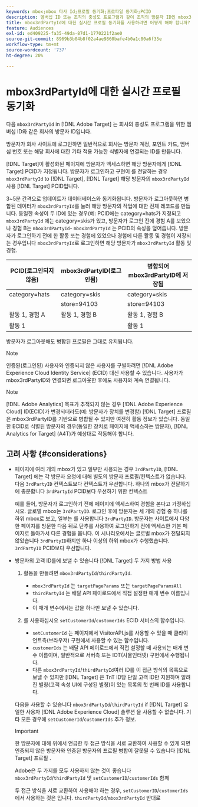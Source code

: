 ```yaml
---
keywords: mbox;mbox 타사 Id;프로필 동기화;프로파일 동기화;PCID
description: 멤버십 ID 또는 조직의 충성도 프로그램과 같이 조직의 방문자 ID인 mbox3rdPartyID를 사용하는 방법을 알아봅니다.
title: mbox3rdPartyId에 대한 실시간 프로필 동기화를 사용하려면 어떻게 해야 합니까?
feature: Audiences
exl-id: ed409225-fa35-49da-87d1-1770221f2ae0
source-git-commit: 8969b3b04b8f02a4ae9860bafe4b0a1c80a6f35e
workflow-type: tm+mt
source-wordcount: '737'
ht-degree: 20%

---
```


# mbox3rdPartyId에 대한 실시간 프로필 동기화

다음 `mbox3rdPartyId` in [!DNL Adobe Target] 는 회사의 충성도 프로그램을 위한 멤버십 ID와 같은 회사의 방문자 ID입니다.

방문자가 회사 사이트에 로그인하면 일반적으로 회사는 방문자 계정, 포인트 카드, 멤버십 번호 또는 해당 회사에 대한 기타 적용 가능한 식별자에 연결되는 ID를 만듭니다.

[!DNL Target]이 활성화된 페이지에 방문자가 액세스하면 해당 방문자에게 [!DNL Target] PCID가 지정됩니다. 방문자가 로그인하고 구현이 를 전달하는 경우 `mbox3rdPartyId` to [!DNL Target], [!DNL Target] 해당 방문자의 `mbox3rdPartyId` 사용 [!DNL Target] PCID입니다.

3~5분 간격으로 업데이트가 데이터베이스와 동기화됩니다. 방문자가 로그아웃하면 병합된 데이터가 `mbox3rdPartyId`를 눌러 해당 방문자의 작업에 대한 전체 레코드를 만듭니다. 동일한 속성이 두 ID에 있는 경우(예: PCID에는 category=hats가 지정되고 `mbox3rdPartyId` 에는 category=skis가 있고, 방문자가 로그인 전에 경험 A를 보았으나 경험 B는 `mbox3rdPartyId`- `mbox3rdPartyId` 는 PCID의 속성을 덮어씁니다. 방문자가 로그인하기 전에 한 활동 또는 경험에 있었으나 경험에 다른 활동 및 경험이 저장되는 경우입니다 `mbox3rdPartyId`로 로그인하면 해당 방문자가 `mbox3rdPartyId` 활동 및 경험.

| PCID(로그인되지 않음) | mbox3rdPartyID(로그인됨) | 병합되어 mbox3rdPartyID에 저장됨 |
|---|---|---|
| category=hats | category=skis | category=skis |
|  | store=94103 | store=94103 |
| 활동 1, 경험 A | 활동 1, 경험 B | 활동 1, 경험 B |
| 활동 1 |  | 활동 1 |

방문자가 로그아웃해도 병합된 프로필은 그대로 유지됩니다.

>[!NOTE]
>
>인증된(로그인된) 사용자와 인증되지 않은 사용자를 구별하려면 [!DNL Adobe Experience Cloud Identity Service] (ECID) 대신 사용할 수 있습니다. 사용자가 mbox3rdPartyID와 연결되면 로그아웃한 후에도 사용자와 계속 연결됩니다.

>[!NOTE]
>
>[!DNL Adobe Analytics] 목표가 추적되지 않는 경우 [!DNL Adobe Experience Cloud] ID(ECID)가 변경되더라도(예: 방문자가 장치를 변경함) [!DNL Target] 프로필은 mbox3rdPartyID를 기반으로 병합될 수 있지만 여전히 활동 정보가 있습니다. 동일한 ECID로 식별된 방문자의 경우(동일한 장치로 페이지에 액세스하는 방문자), [!DNL Analytics for Target] (A4T)가 예상대로 작동해야 합니다.

## 고려 사항 {#considerations}

* 페이지에 여러 개의 mbox가 있고 일부만 사용되는 경우 `3rdPartyID`, [!DNL Target] 에는 각 방문자 요청에 대해 별도의 방문자 프로필/컨텍스트가 없습니다. 다음 `3rdPartyID` 컨텍스트보다 컨텍스트가 우선합니다. 하나의 mbox가 전달하기에 충분합니다 `3rdPartyId` PCID보다 우선하기 위한 컨텍스트

   예를 들어, 방문자가 로그인하기 전에 페이지에 액세스하여 경험을 본다고 가정하십시오. 글로벌 mbox는 `3rdPartyID`. 로그인 후에 방문자는 세 개의 경험 중 하나를 하위 mbox로 보고, 일부는 를 사용합니다 `3rdPartyID`. 방문자는 사이트에서 다양한 페이지를 방문한 다음 뒤로 단추를 사용하여 로그인하기 전에 액세스한 기본 페이지로 돌아가서 다른 경험을 봅니다. 이 시나리오에서는 글로벌 mbox가 전달되지 않았습니다 `3rdPartyID`하지만 하나 이상의 하위 mbox가 수행했습니다. `3rdPartyID` PCID보다 우선합니다.

* 방문자의 고객 ID를에 보낼 수 있습니다 [!DNL Target] 두 가지 방법 사용

   1. 활동을 만들려면 `mbox3rdPartyId`/`thirdPartyId`.

      * `mbox3rdPartyId` 는 `targetPageParams` 또는 `targetPageParamsAll`
      * `thirdPartyId` 는 배달 API 페이로드에서 직접 설정한 매개 변수 이름입니다.
      * 이 매개 변수에서는 값을 하나만 보낼 수 있습니다.
   1. 를 사용하십시오 `setCustomerId`/`customerIds` ECID 서비스의 함수입니다.

      * `setCustomerId` 는 페이지에서 VisitorAPI.js를 사용할 수 있을 때 클라이언트측(브라우저) 구현에서 사용할 수 있는 함수입니다.
      * `customerIds` 는 배달 API 페이로드에서 직접 설정할 때 사용되는 매개 변수 이름이며, 일반적으로 서버측 또는 IOT(사물인터넷) 구현에서 수행됩니다.
      * 다른 `mbox3rdPartyId`/`thirdPartyId`여러 ID를 이 접근 방식의 목록으로 보낼 수 있지만 [!DNL Target] 은 TnT ID당 단일 고객 ID만 지원하며 알려진 별칭(고객 속성 UI에 구성된 별칭)이 있는 목록의 첫 번째 ID를 사용합니다.

   다음을 사용할 수 있습니다 `mbox3rdPartyId`/`thirdPartyId` if [!DNL Target] 유일한 사용자 [!DNL Adobe Experience Cloud] 솔루션 을 사용할 수 없습니다. 기타 모든 경우에 `setCustomerId`/`customerIds` 추가 정보.

   >[!IMPORTANT]
   >
   > 한 방문자에 대해 위에서 언급한 두 접근 방식을 서로 교환하여 사용할 수 있게 되면 인증되지 않은 방문자와 인증된 방문자의 프로필 병합이 잘못될 수 있습니다 [!DNL Target] 프로필 .
   >
   >Adobe은 두 가지를 모두 사용하지 않는 것이 좋습니다 `mbox3rdPartyId`/`thirdPartyId` 및 `setCustomerID`/`customerIds` 함께
   >
   >두 접근 방식을 서로 교환하여 사용해야 하는 경우, `setCustomerID`/`customerIds` 에서 사용하는 것은 입니다. `thirdPartyId`/`mbox3rdPartyId` 반대로

